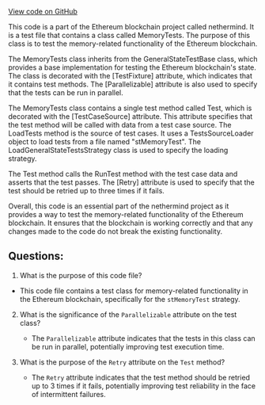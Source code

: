 [View code on GitHub](https://github.com/nethermindeth/nethermind/Ethereum.Blockchain.Test/MemoryTests.cs)

This code is a part of the Ethereum blockchain project called nethermind. It is a test file that contains a class called MemoryTests. The purpose of this class is to test the memory-related functionality of the Ethereum blockchain. 

The MemoryTests class inherits from the GeneralStateTestBase class, which provides a base implementation for testing the Ethereum blockchain's state. The class is decorated with the [TestFixture] attribute, which indicates that it contains test methods. The [Parallelizable] attribute is also used to specify that the tests can be run in parallel.

The MemoryTests class contains a single test method called Test, which is decorated with the [TestCaseSource] attribute. This attribute specifies that the test method will be called with data from a test case source. The LoadTests method is the source of test cases. It uses a TestsSourceLoader object to load tests from a file named "stMemoryTest". The LoadGeneralStateTestsStrategy class is used to specify the loading strategy. 

The Test method calls the RunTest method with the test case data and asserts that the test passes. The [Retry] attribute is used to specify that the test should be retried up to three times if it fails.

Overall, this code is an essential part of the nethermind project as it provides a way to test the memory-related functionality of the Ethereum blockchain. It ensures that the blockchain is working correctly and that any changes made to the code do not break the existing functionality.
## Questions: 
 1. What is the purpose of this code file?
   - This code file contains a test class for memory-related functionality in the Ethereum blockchain, specifically for the `stMemoryTest` strategy.
   
2. What is the significance of the `Parallelizable` attribute on the test class?
   - The `Parallelizable` attribute indicates that the tests in this class can be run in parallel, potentially improving test execution time.
   
3. What is the purpose of the `Retry` attribute on the `Test` method?
   - The `Retry` attribute indicates that the test method should be retried up to 3 times if it fails, potentially improving test reliability in the face of intermittent failures.